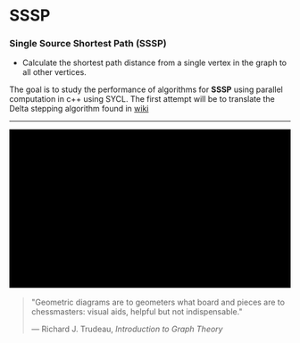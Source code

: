 # SSSP

 ### Single Source Shortest Path (SSSP)
 *  Calculate the shortest path distance from a single vertex in the graph to all other vertices.

   The goal is to study the performance of algorithms for **SSSP** using parallel computation in c++ using SYCL. 
   The first attempt will be to translate the Delta stepping algorithm found in [wiki](https://en.wikipedia.org/wiki/Parallel_single-source_shortest_path_algorithm)

<hr>  
<p align="center">
  <img src="/sssp/animation/MovingVertices.gif" alt="Space Points">
</p>

> "Geometric diagrams are to geometers what board and pieces are to chessmasters: visual aids, helpful but not indispensable."
> 
> — Richard J. Trudeau, *Introduction to Graph Theory*
